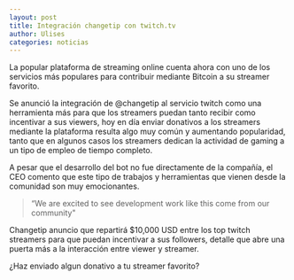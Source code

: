 ```yaml
---
layout: post
title: Integración changetip con twitch.tv
author: Ulises
categories: noticias
---
```


La popular plataforma de streaming online cuenta ahora con uno de los servicios más populares para contribuir mediante Bitcoin a su streamer favorito.

Se anunció la integración de @changetip al servicio twitch como una herramienta más para que los streamers puedan tanto recibir como incentivar a sus viewers, hoy en día enviar donativos a los streamers mediante la plataforma resulta algo muy común y aumentando popularidad, tanto que en algunos casos los streamers dedican la actividad de gaming a un tipo de empleo de tiempo completo.

A pesar que el desarrollo del bot no fue directamente de la compañía, el CEO comento que este tipo de trabajos y herramientas que vienen desde la comunidad son muy emocionantes.

> “We are excited to see development work like this come from our community"

Changetip anuncio que repartirá $10,000 USD entre los top twitch streamers para que puedan incentivar a sus followers, detalle que abre una puerta más a la interacción entre viewer y streamer.

¿Haz enviado algun donativo a tu streamer favorito?
